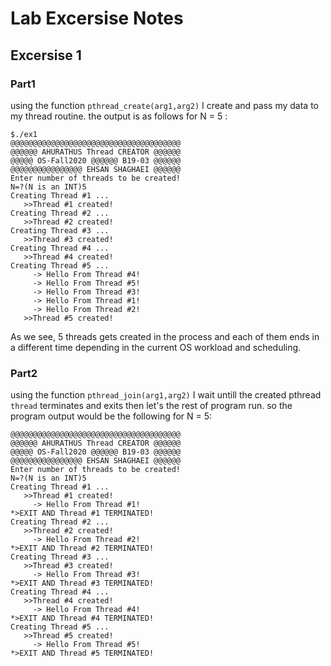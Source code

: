 # Lab Excersise Notes

## Excersise 1

### Part1
using the function ```pthread_create(arg1,arg2)``` I create and pass my data to my thread routine.
the output is as follows for N = 5 : 
```UNIX
$./ex1 
@@@@@@@@@@@@@@@@@@@@@@@@@@@@@@@@@@@@@@
@@@@@@ AHURATHUS Thread CREATOR @@@@@@
@@@@@ OS-Fall2020 @@@@@@ B19-03 @@@@@@
@@@@@@@@@@@@@@@@ EHSAN SHAGHAEI @@@@@@
Enter number of threads to be created!
N=?(N is an INT)5
Creating Thread #1 ...
   >>Thread #1 created!
Creating Thread #2 ...
   >>Thread #2 created!
Creating Thread #3 ...
   >>Thread #3 created!
Creating Thread #4 ...
   >>Thread #4 created!
Creating Thread #5 ...
     -> Hello From Thread #4!
     -> Hello From Thread #5!
     -> Hello From Thread #3!
     -> Hello From Thread #1!
     -> Hello From Thread #2!
   >>Thread #5 created!
```
As we see, 5 threads gets created in the process and each of them ends in a different time depending in the current OS workload and scheduling.

### Part2
using the function ```pthread_join(arg1,arg2)``` I wait untill the created pthread ```thread``` terminates and exits then let's the rest of program run. so the program output would be the following for N = 5:
```UNIX
@@@@@@@@@@@@@@@@@@@@@@@@@@@@@@@@@@@@@@
@@@@@@ AHURATHUS Thread CREATOR @@@@@@
@@@@@ OS-Fall2020 @@@@@@ B19-03 @@@@@@
@@@@@@@@@@@@@@@@ EHSAN SHAGHAEI @@@@@@
Enter number of threads to be created!
N=?(N is an INT)5
Creating Thread #1 ...
   >>Thread #1 created!
     -> Hello From Thread #1!
*>EXIT AND Thread #1 TERMINATED!
Creating Thread #2 ...
   >>Thread #2 created!
     -> Hello From Thread #2!
*>EXIT AND Thread #2 TERMINATED!
Creating Thread #3 ...
   >>Thread #3 created!
     -> Hello From Thread #3!
*>EXIT AND Thread #3 TERMINATED!
Creating Thread #4 ...
   >>Thread #4 created!
     -> Hello From Thread #4!
*>EXIT AND Thread #4 TERMINATED!
Creating Thread #5 ...
   >>Thread #5 created!
     -> Hello From Thread #5!
*>EXIT AND Thread #5 TERMINATED!
```
